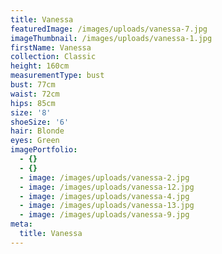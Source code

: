 ```yaml
---
title: Vanessa
featuredImage: /images/uploads/vanessa-7.jpg
imageThumbnail: /images/uploads/vanessa-1.jpg
firstName: Vanessa
collection: Classic
height: 160cm
measurementType: bust
bust: 77cm
waist: 72cm
hips: 85cm
size: '8'
shoeSize: '6'
hair: Blonde
eyes: Green
imagePortfolio:
  - {}
  - {}
  - image: /images/uploads/vanessa-2.jpg
  - image: /images/uploads/vanessa-12.jpg
  - image: /images/uploads/vanessa-4.jpg
  - image: /images/uploads/vanessa-13.jpg
  - image: /images/uploads/vanessa-9.jpg
meta:
  title: Vanessa
---
```


